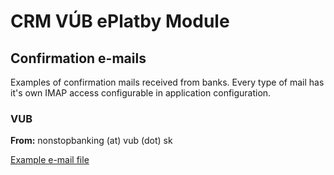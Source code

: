 # CRM VÚB ePlatby Module

## Confirmation e-mails

Examples of confirmation mails received from banks. Every type of mail has it's own IMAP access configurable in application configuration.

### VUB

**From:** nonstopbanking (at) vub (dot) sk

[Example e-mail file](docs/vub.eml)
